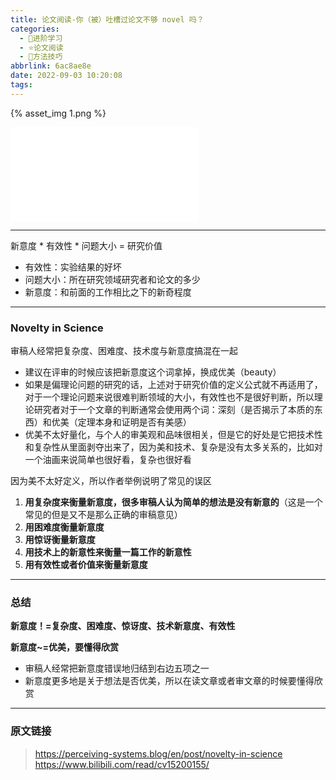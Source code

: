 ```yaml
---
title: 论文阅读-你（被）吐槽过论文不够 novel 吗？
categories:
  - 🌙进阶学习
  - ⭐论文阅读
  - 💫方法技巧
abbrlink: 6ac8ae8e
date: 2022-09-03 10:20:08
tags:
---
```


{% asset_img 1.png %}

<!--more-->

<iframe src="//player.bilibili.com/player.html?aid=211258873&bvid=BV1ea41127Bq&cid=502265464&page=1" scrolling="no" border="0" frameborder="no" framespacing="0" allowfullscreen="true"> </iframe>

***

新意度 * 有效性 * 问题大小 = 研究价值

- 有效性：实验结果的好坏
- 问题大小：所在研究领域研究者和论文的多少
- 新意度：和前面的工作相比之下的新奇程度

***

### Novelty in Science

审稿人经常把复杂度、困难度、技术度与新意度搞混在一起

- 建议在评审的时候应该把新意度这个词拿掉，换成优美（beauty）
- 如果是偏理论问题的研究的话，上述对于研究价值的定义公式就不再适用了，对于一个理论问题来说很难判断领域的大小，有效性也不是很好判断，所以理论研究者对于一个文章的判断通常会使用两个词：深刻（是否揭示了本质的东西）和优美（定理本身和证明是否有美感）
- 优美不太好量化，与个人的审美观和品味很相关，但是它的好处是它把技术性和复杂性从里面剥夺出来了，因为美和技术、复杂是没有太多关系的，比如对一个油画来说简单也很好看，复杂也很好看

因为美不太好定义，所以作者举例说明了常见的误区
1. **用复杂度来衡量新意度，很多审稿人认为简单的想法是没有新意的**（这是一个常见的但是又不是那么正确的审稿意见）
2. **用困难度衡量新意度**
3. **用惊讶衡量新意度**
4. **用技术上的新意性来衡量一篇工作的新意性**
5. **用有效性或者价值来衡量新意度**

***

### 总结

**新意度！=复杂度、困难度、惊讶度、技术新意度、有效性**

**新意度~=优美，要懂得欣赏**

- 审稿人经常把新意度错误地归结到右边五项之一
- 新意度更多地是关于想法是否优美，所以在读文章或者审文章的时候要懂得欣赏

***

### 原文链接

> <https://perceiving-systems.blog/en/post/novelty-in-science>
> <https://www.bilibili.com/read/cv15200155/>
